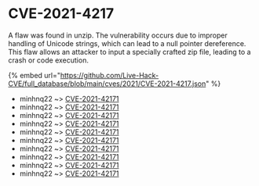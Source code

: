 # CVE-2021-4217

A flaw was found in unzip. The vulnerability occurs due to improper handling of Unicode strings, which can lead to a null pointer dereference. This flaw allows an attacker to input a specially crafted zip file, leading to a crash or code execution.

{% embed url="https://github.com/Live-Hack-CVE/full_database/blob/main/cves/2021/CVE-2021-4217.json" %}


* minhnq22 ~> [CVE-2021-42171](https://www.alice-snow.ru/2021/database/cve-2021-4217/cve-2021-42171-minhnq22)
* minhnq22 ~> [CVE-2021-42171](https://www.alice-snow.ru/2021/database/cve-2021-4217/cve-2021-42171-minhnq22)
* minhnq22 ~> [CVE-2021-42171](https://www.alice-snow.ru/2021/database/cve-2021-4217/cve-2021-42171-minhnq22)
* minhnq22 ~> [CVE-2021-42171](https://www.alice-snow.ru/2021/database/cve-2021-4217/cve-2021-42171-minhnq22)
* minhnq22 ~> [CVE-2021-42171](https://www.alice-snow.ru/2021/database/cve-2021-4217/cve-2021-42171-minhnq22)
* minhnq22 ~> [CVE-2021-42171](https://www.alice-snow.ru/2021/database/cve-2021-4217/cve-2021-42171-minhnq22)
* minhnq22 ~> [CVE-2021-42171](https://www.alice-snow.ru/2021/database/cve-2021-4217/cve-2021-42171-minhnq22)
* minhnq22 ~> [CVE-2021-42171](https://www.alice-snow.ru/2021/database/cve-2021-4217/cve-2021-42171-minhnq22)
* minhnq22 ~> [CVE-2021-42171](https://www.alice-snow.ru/2021/database/cve-2021-4217/cve-2021-42171-minhnq22)
* minhnq22 ~> [CVE-2021-42171](https://www.alice-snow.ru/2021/database/cve-2021-4217/cve-2021-42171-minhnq22)
